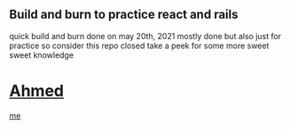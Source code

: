 ## Build and burn to practice react and rails
quick build and burn done on may 20th, 2021
mostly done but also just for practice so consider this repo closed
take a peek for some more sweet sweet knowledge 





[Ahmed](https://github.com/LimitToInfinity)         
=============================================                
[me](https://github.com/notDavidHenderosn)
